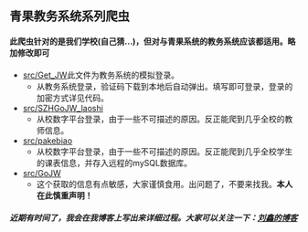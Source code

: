## 青果教务系统系列爬虫

#### 此爬虫针对的是我们学校(自己猜...)，但对与青果系统的教务系统应该都适用。略加修改即可
* [src/Get_JW](https://github.com/myvary/PDSU_JW/blob/master/src/GetJW/jw.java "教务管理系统登录")此文件为教务系统的模拟登录。
	* 从教务系统登录，验证码下载到本地后自动弹出。填写即可登录，登录的加密方式详见代码。
* [src/SZHGoJW_laoshi](https://github.com/myvary/PDSU_JW/blob/master/src/SZHGoJW_laoshi/laoshi.java "爬取教师信息")
	* 从校数字平台登录，由于一些不可描述的原因。反正能爬到几乎全校的教师信息。
* [src/pakebiao](https://github.com/myvary/PDSU_JW/blob/master/src/pakebiao/kebiao.java "爬去课表信息")
	* 从校数字平台登录，由于一些不可描述的原因。反正能爬到几乎全校学生的课表信息，并存入远程的mySQL数据库。
* [src/GoJW](https://github.com/myvary/PDSU_JW/blob/master/src/GoJW/SZHGoJW.java "学生信息")
	* 这个获取的信息有点敏感，大家谨慎食用。出问题了，不要来找我。**本人在此慎重声明！**
##### 近期有时间了，我会在我博客上写出来详细过程。大家可以关注一下：[刘鑫的博客](https://www.myvary.cn "刘鑫的博客")